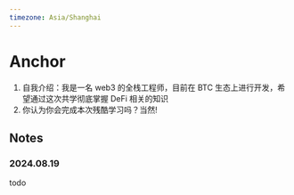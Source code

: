 ```yaml
---
timezone: Asia/Shanghai
---
```

# Anchor

1. 自我介绍：我是一名 web3 的全栈工程师，目前在 BTC 生态上进行开发，希望通过这次共学彻底掌握 DeFi 相关的知识
2. 你认为你会完成本次残酷学习吗？当然!

## Notes

<!-- Content_START -->
### 2024.08.19
todo

<!-- Content_END -->

